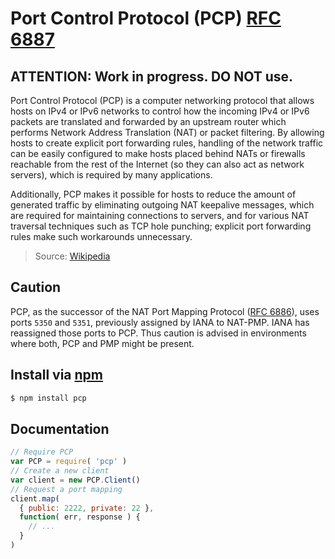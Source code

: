 # Port Control Protocol (PCP) [RFC 6887]

## ATTENTION: Work in progress. DO NOT use.

Port Control Protocol (PCP) is a computer networking protocol that allows hosts on IPv4 or IPv6 networks to control how the incoming IPv4 or IPv6 packets are translated and forwarded by an upstream router which performs Network Address Translation (NAT) or packet filtering. By allowing hosts to create explicit port forwarding rules, handling of the network traffic can be easily configured to make hosts placed behind NATs or firewalls reachable from the rest of the Internet (so they can also act as network servers), which is required by many applications.

Additionally, PCP makes it possible for hosts to reduce the amount of generated traffic by eliminating outgoing NAT keepalive messages, which are required for maintaining connections to servers, and for various NAT traversal techniques such as TCP hole punching; explicit port forwarding rules make such workarounds unnecessary.

> Source: [Wikipedia](http://en.wikipedia.org/wiki/Port_Control_Protocol)

## Caution

PCP, as the successor of the NAT Port Mapping Protocol ([RFC 6886]), uses ports `5350` and `5351`, previously assigned by IANA to NAT-PMP.
IANA has reassigned those ports to PCP. Thus caution is advised in environments where both, PCP and PMP might be present.

## Install via [npm](https://npmjs.org)

```sh
$ npm install pcp
```

## Documentation

```js
// Require PCP
var PCP = require( 'pcp' )
// Create a new client
var client = new PCP.Client()
// Request a port mapping
client.map(
  { public: 2222, private: 22 },
  function( err, response ) {
    // ...
  }
)
```

[RFC 6886]: http://tools.ietf.org/html/rfc6886
[RFC 6887]: https://tools.ietf.org/html/rfc6887
